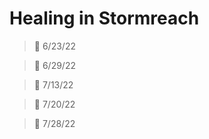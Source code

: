 # Healing in Stormreach
> :calendar: 6/23/22 

> :calendar: 6/29/22

> :calendar: 7/13/22 

> :calendar: 7/20/22 

> :calendar: 7/28/22 


